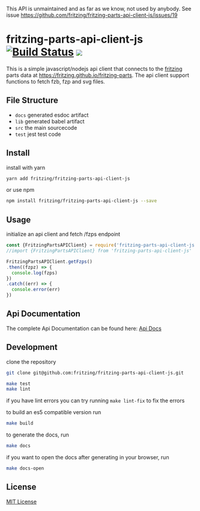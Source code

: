 This API is unmaintained and as far as we know, not used by anybody. See issue https://github.com/fritzing/fritzing-parts-api-client-js/issues/19

# fritzing-parts-api-client-js [![Build Status](https://travis-ci.org/fritzing/fritzing-parts-api-client-js.svg?branch=master)](https://travis-ci.org/fritzing/fritzing-parts-api-client-js) [![](https://fritzing.github.io/fritzing-parts-api-client-js/badge.svg)](https://fritzing.github.io/fritzing-parts-api-client-js/)

This is a simple javascript/nodejs api client that connects to the [fritzing](http://fritzing.org/home/) parts data at https://fritzing.github.io/fritzing-parts. The api client support functions to fetch fzb, fzp and svg files.

## File Structure

- `docs` generated esdoc artifact
- `lib` generated babel artifact
- `src` the main sourcecode
- `test` jest test code

## Install

install with yarn
```sh
yarn add fritzing/fritzing-parts-api-client-js
```

or use npm
```sh
npm install fritzing/fritzing-parts-api-client-js --save
```

## Usage
initialize an api client and fetch /fzps endpoint
```javascript
const {FritzingPartsAPIClient} = require('fritzing-parts-api-client-js')
//import {FritzingPartsAPIClient} from 'fritzing-parts-api-client-js'

FritzingPartsAPIClient.getFzps()
.then((fzpz) => {
  console.log(fzps)
})
.catch((err) => {
  console.error(err)
})
```

## Api Documentation

The complete Api Documentation can be found here:
[Api Docs](https://fritzing.github.io/fritzing-parts-api-client-js/)

## Development

clone the repository
```sh
git clone git@github.com:fritzing/fritzing-parts-api-client-js.git
```

```sh
make test
make lint
```

if you have lint errors you can try running `make lint-fix` to fix the errors

to build an es5 compatible version run
```sh
make build
```

to generate the docs, run
```sh
make docs
```
if you want to open the docs after generating in your browser, run
```sh
make docs-open
```


## License
[MIT License](LICENSE)
